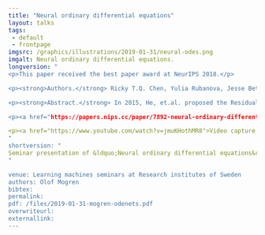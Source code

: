 ```yaml
---
title: "Neural ordinary differential equations"
layout: talks
tags:
 - default
 - frontpage
imgsrc: /graphics/illustrations/2019-01-31/neural-odes.png
imgalt: Neural ordinary differential equations.
longversion: "
<p>This paper received the best paper award at NeurIPS 2018.</p>

<p><strong>Authors.</strong> Ricky T.Q. Chen, Yulia Rubanova, Jesse Bettencourt, David Duvenaud</p>

<p><strong>Abstract.</strong> In 2015, He, et.al. proposed the Residual networks. A simple modification to standard convolutional neural networks that made it possible to train a network of a much larger depth than before, and improved the performance of image classification (which was already impressive at the time). The idea behind residual networks is that each layer learns to model the difference between its input vector and its required output vector. This allows for gradients to propagate through deeper networks, and the transformations performed at each layer could thus be made smaller. Taking this to the limit, when the step taken in each layer goes towards zero (and the number of layers goes towards infinity), the update rule starts to resemble Euler's method for solving ordinary differential equations. In the paper Neural Ordinary Differential Equations by Ricky Chen, et.al., a true continuous depth neural network model is proposed based on solvers for ordinary differential equations. This leads to a number of benefits, such as a memory footprint that is independent of the depth of the model, and the ability of making a tradeoff between running time and precision at test-time.</p>

<p><a href="https://papers.nips.cc/paper/7892-neural-ordinary-differential-equations">Paper fulltext PDF.</a></p>

<p><a href="https://www.youtube.com/watch?v=jmuKHothMR8">Video capture of presentation.</a></p>
"
shortversion: "
Seminar presentation of &ldquo;Neural ordinary differential equations&rdquo; by Chen, et.al., receving best paper award at NeurIPS 2018.
"

venue: Learning machines seminars at Research institutes of Sweden
authors: Olof Mogren
bibtex: 
permalink:
pdf: /files/2019-01-31-mogren-odenets.pdf
overwriteurl: 
externallink: 
---
```

